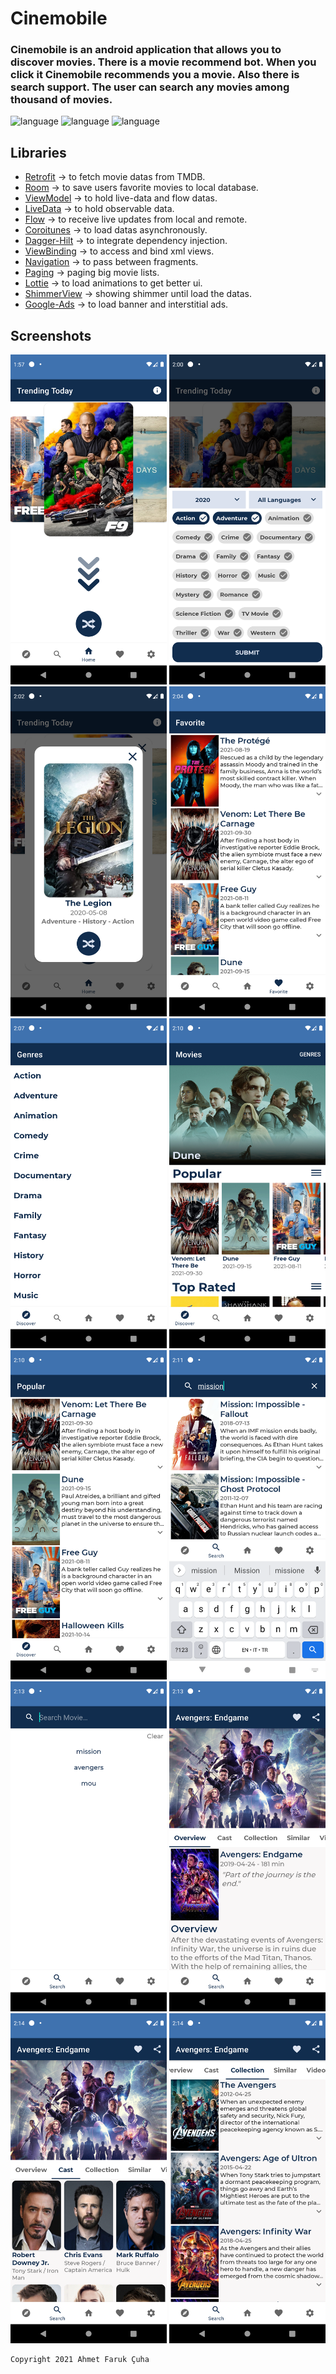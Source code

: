 # Cinemobile
### Cinemobile is an android application that allows you to discover movies. There is a movie recommend bot. When you click it Cinemobile recommends you a movie. Also there is search support. The user can search any movies among thousand of movies.
<img src="https://img.shields.io/badge/language-kotlin-blueviolet?style=plastic&logo=kotlin" alt="language"> <img src="https://img.shields.io/badge/api-21+-red?style=plastic&logo=android" alt="language"> <img src="https://img.shields.io/badge/architecture-mvvm-yellow?style=plastic" alt="language">

## Libraries
- <a href="https://github.com/square/retrofit">Retrofit</a> -> to fetch movie datas from TMDB.
- <a href="https://developer.android.com/training/data-storage/room">Room</a> -> to save users favorite movies to local database.
- <a href="https://developer.android.com/topic/libraries/architecture/viewmodel">ViewModel</a> -> to hold live-data and flow datas.
- <a href="https://developer.android.com/topic/libraries/architecture/livedata">LiveData</a> -> to hold observable data.
- <a href="https://developer.android.com/kotlin/flow">Flow</a> -> to receive live updates from local and remote.
- <a href="https://developer.android.com/kotlin/coroutines">Coroitunes</a> -> to load datas asynchronously.
- <a href="https://developer.android.com/training/dependency-injection/hilt-android">Dagger-Hilt</a> -> to integrate dependency injection.
- <a href="https://developer.android.com/topic/libraries/view-binding">ViewBinding</a> -> to access and bind xml views.
- <a href="https://developer.android.com/guide/navigation">Navigation</a> -> to pass between fragments.
- <a href="https://developer.android.com/topic/libraries/architecture/paging/v3-overview">Paging</a> -> paging big movie lists.
- <a href="https://github.com/airbnb/lottie-android">Lottie</a> -> to load animations to get better ui.
- <a href="https://github.com/facebook/shimmer-android">ShimmerView</a> -> showing shimmer until load the datas.
- <a href="https://developers.google.com/admob/android/quick-start">Google-Ads</a> -> to load banner and interstitial ads.

## Screenshots
<img src="screenshots/1.png" alt="1" width="250px"> <img src="screenshots/2.png" alt="2" width="250px">
<img src="screenshots/3.png" alt="3" width="250px">
<img src="screenshots/4.png" alt="4" width="250px">
<img src="screenshots/6.png" alt="6" width="250px">
<img src="screenshots/7.png" alt="7" width="250px">
<img src="screenshots/8.png" alt="8" width="250px">
<img src="screenshots/9.png" alt="9" width="250px">
<img src="screenshots/10.png" alt="10" width="250px">
<img src="screenshots/11.png" alt="11" width="250px">
<img src="screenshots/12.png" alt="12" width="250px">
<img src="screenshots/13.png" alt="13" width="250px">

<pre><code>Copyright 2021 Ahmet Faruk Çuha</code></pre>
